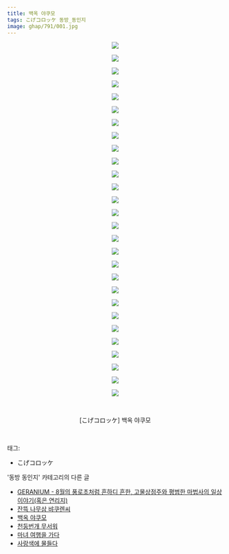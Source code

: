 ```yaml
---
title: 백옥 야쿠모
tags: こげコロッケ 동방_동인지
image: ghap/791/001.jpg
---
```

<div class="article">
<p style="text-align: center; clear: none; float: none;"><img src="{{ site.nasurl }}/ghap/791/001.jpg"/></p>
<p style="text-align: center; clear: none; float: none;"><img src="{{ site.nasurl }}/ghap/791/002.jpg"/></p>
<p style="text-align: center; clear: none; float: none;"><img src="{{ site.nasurl }}/ghap/791/003.jpg"/></p>
<p style="text-align: center; clear: none; float: none;"><img src="{{ site.nasurl }}/ghap/791/004.jpg"/></p>
<p style="text-align: center; clear: none; float: none;"><img src="{{ site.nasurl }}/ghap/791/005.jpg"/></p>
<p style="text-align: center; clear: none; float: none;"><img src="{{ site.nasurl }}/ghap/791/006.jpg"/></p>
<p style="text-align: center; clear: none; float: none;"><img src="{{ site.nasurl }}/ghap/791/007.jpg"/></p>
<p style="text-align: center; clear: none; float: none;"><img src="{{ site.nasurl }}/ghap/791/008.jpg"/></p>
<p style="text-align: center; clear: none; float: none;"><img src="{{ site.nasurl }}/ghap/791/009.jpg"/></p>
<p style="text-align: center; clear: none; float: none;"><img src="{{ site.nasurl }}/ghap/791/010.jpg"/></p>
<p style="text-align: center; clear: none; float: none;"><img src="{{ site.nasurl }}/ghap/791/011.jpg"/></p>
<p style="text-align: center; clear: none; float: none;"><img src="{{ site.nasurl }}/ghap/791/012.jpg"/></p>
<p style="text-align: center; clear: none; float: none;"><img src="{{ site.nasurl }}/ghap/791/013.jpg"/></p>
<p style="text-align: center; clear: none; float: none;"><img src="{{ site.nasurl }}/ghap/791/014.jpg"/></p>
<p style="text-align: center; clear: none; float: none;"><img src="{{ site.nasurl }}/ghap/791/015.jpg"/></p>
<p style="text-align: center; clear: none; float: none;"><img src="{{ site.nasurl }}/ghap/791/016.jpg"/></p>
<p style="text-align: center; clear: none; float: none;"><img src="{{ site.nasurl }}/ghap/791/017.jpg"/></p>
<p style="text-align: center; clear: none; float: none;"><img src="{{ site.nasurl }}/ghap/791/018.jpg"/></p>
<p style="text-align: center; clear: none; float: none;"><img src="{{ site.nasurl }}/ghap/791/019.jpg"/></p>
<p style="text-align: center; clear: none; float: none;"><img src="{{ site.nasurl }}/ghap/791/020.jpg"/></p>
<p style="text-align: center; clear: none; float: none;"><img src="{{ site.nasurl }}/ghap/791/021.jpg"/></p>
<p style="text-align: center; clear: none; float: none;"><img src="{{ site.nasurl }}/ghap/791/022.jpg"/></p>
<p style="text-align: center; clear: none; float: none;"><img src="{{ site.nasurl }}/ghap/791/023.jpg"/></p>
<p style="text-align: center; clear: none; float: none;"><img src="{{ site.nasurl }}/ghap/791/024.jpg"/></p>
<p style="text-align: center; clear: none; float: none;"><img src="{{ site.nasurl }}/ghap/791/025.jpg"/></p>
<p style="text-align: center; clear: none; float: none;"><img src="{{ site.nasurl }}/ghap/791/026.jpg"/></p>
<p style="text-align: center; clear: none; float: none;"><img src="{{ site.nasurl }}/ghap/791/027.jpg"/></p>
<p style="text-align: center; clear: none; float: none;"><img src="{{ site.nasurl }}/ghap/791/028.jpg"/></p>
<p style="text-align: center; clear: none; float: none;"><br/></p>
<p style="text-align: center; clear: none; float: none;">[こげコロッケ] 백옥 야쿠모</p>
<p><br/></p>
</div><div class="tagTrail">
<p>태그: </p>
<ul>
<li>こげコロッケ</li>
</ul>
</div><div class="another">
<p>'동방 동인지' 카테고리의 다른 글</p>
<ul>
<li><a href="/2016-07-10-ghap_793">GERANIUM - 8월의 풍로초처럼 흔하디 흔한, 고물상점주와 평범한 마법사의 일상이야기(혹은 연리지)</a></li>
<li><a href="/2016-07-10-ghap_792">잔뜩 나무삼 뱌쿠렌씨</a></li>
<li><a href="/2016-07-09-ghap_791">백옥 야쿠모</a></li>
<li><a href="/2016-07-09-ghap_790">천둥번개 무서워</a></li>
<li><a href="/2016-07-09-ghap_789">마녀 여행을 가다</a></li>
<li><a href="/2016-07-09-ghap_788">사랑색에 물들다</a></li>
</ul>
</div><div class="cb_module cb_fluid">
<div class="cb_wrt cb_profile">
</div><!-- commentList close -->
</div>